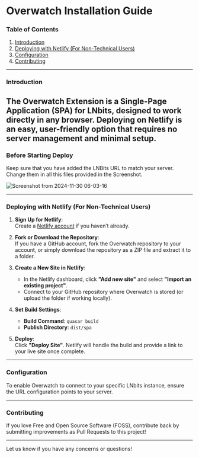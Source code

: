 # Overwatch Installation Guide

### Table of Contents
1. [Introduction](#introduction)
2. [Deploying with Netlify (For Non-Technical Users)](#deploying-with-netlify-for-non-technical-users)
3. [Configuration](#configuration)
4. [Contributing](#contributing)

---

### Introduction
The Overwatch Extension is a Single-Page Application (SPA) for LNbits, designed to work directly in any browser. Deploying on Netlify is an easy, user-friendly option that requires no server management and minimal setup.
---
### Before Starting Deploy

Keep sure that you have added the LNBits URL to match your server. Change them in all this files provided in the Screenshot.

![Screenshot from 2024-11-30 06-03-16](https://github.com/user-attachments/assets/2019bc54-8bb0-49d4-88c6-b42284ee144a)

---

### Deploying with Netlify (For Non-Technical Users)

1. **Sign Up for Netlify**:  
   Create a [Netlify account](https://www.netlify.com/) if you haven’t already.

2. **Fork or Download the Repository**:  
   If you have a GitHub account, fork the Overwatch repository to your account, or simply download the repository as a ZIP file and extract it to a folder.

3. **Create a New Site in Netlify**:
   - In the Netlify dashboard, click **"Add new site"** and select **"Import an existing project"**.
   - Connect to your GitHub repository where Overwatch is stored (or upload the folder if working locally).

4. **Set Build Settings**:  
   - **Build Command**: `quasar build`
   - **Publish Directory**: `dist/spa`

5. **Deploy**:  
   Click **"Deploy Site"**. Netlify will handle the build and provide a link to your live site once complete.


---

### Configuration
To enable Overwatch to connect to your specific LNbits instance, ensure the URL configuration points to your server.

---

### Contributing
If you love Free and Open Source Software (FOSS), contribute back by submitting improvements as Pull Requests to this project!

---

Let us know if you have any concerns or questions!
